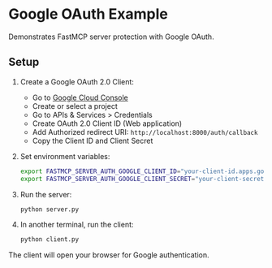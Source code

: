 # Google OAuth Example

Demonstrates FastMCP server protection with Google OAuth.

## Setup

1. Create a Google OAuth 2.0 Client:
   - Go to [Google Cloud Console](https://console.cloud.google.com/)
   - Create or select a project
   - Go to APIs & Services > Credentials
   - Create OAuth 2.0 Client ID (Web application)
   - Add Authorized redirect URI: `http://localhost:8000/auth/callback`
   - Copy the Client ID and Client Secret

2. Set environment variables:

   ```bash
   export FASTMCP_SERVER_AUTH_GOOGLE_CLIENT_ID="your-client-id.apps.googleusercontent.com"
   export FASTMCP_SERVER_AUTH_GOOGLE_CLIENT_SECRET="your-client-secret"
   ```

3. Run the server:

   ```bash
   python server.py
   ```

4. In another terminal, run the client:

   ```bash
   python client.py
   ```

The client will open your browser for Google authentication.
